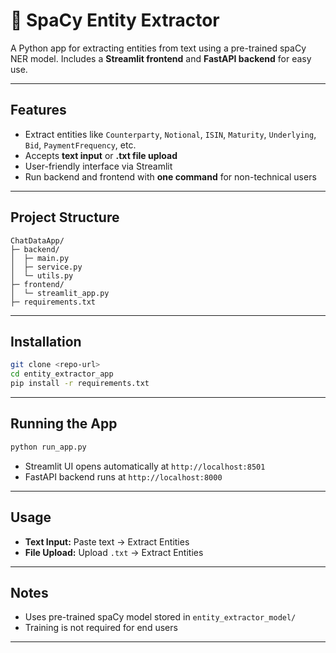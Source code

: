 # 🧠 SpaCy Entity Extractor

A Python app for extracting entities from text using a pre-trained spaCy NER model.
Includes a **Streamlit frontend** and **FastAPI backend** for easy use.

---

## Features

* Extract entities like `Counterparty`, `Notional`, `ISIN`, `Maturity`, `Underlying`, `Bid`, `PaymentFrequency`, etc.
* Accepts **text input** or **.txt file upload**
* User-friendly interface via Streamlit
* Run backend and frontend with **one command** for non-technical users

---

## Project Structure

```
ChatDataApp/
├─ backend/
│  ├─ main.py
│  ├─ service.py
│  └─ utils.py
├─ frontend/
│  └─ streamlit_app.py
├─ requirements.txt
```

---

## Installation

```bash
git clone <repo-url>
cd entity_extractor_app
pip install -r requirements.txt
```

---

## Running the App

```bash
python run_app.py
```

* Streamlit UI opens automatically at `http://localhost:8501`
* FastAPI backend runs at `http://localhost:8000`

---

## Usage

* **Text Input:** Paste text → Extract Entities
* **File Upload:** Upload `.txt` → Extract Entities

---

## Notes

* Uses pre-trained spaCy model stored in `entity_extractor_model/`
* Training is not required for end users

---
